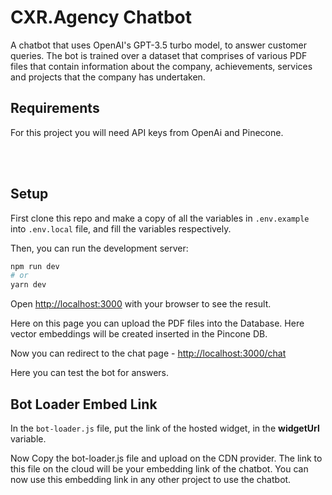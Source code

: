 # CXR.Agency Chatbot

A chatbot that uses OpenAI's GPT-3.5 turbo model, to answer customer queries. The bot is trained over a dataset that comprises of various PDF files that contain information about the company, achievements, services and projects that the company has undertaken.


## Requirements

For this project you will need API keys from OpenAi and Pinecone.

<br>
<br>

## Setup

First clone this repo and make a copy of all the variables in `.env.example` into `.env.local` file, and fill the variables respectively.


Then, you can run the development server:

```bash
npm run dev
# or
yarn dev
```

Open [http://localhost:3000](http://localhost:3000) with your browser to see the result.

Here on this page you can upload the PDF files into the Database. Here vector embeddings will be created inserted in the Pincone DB.

Now you can redirect to the chat page - [http://localhost:3000/chat](http://localhost:3000/chat)

Here you can test the bot for answers.

## Bot Loader Embed Link

In the `bot-loader.js` file, put the link of the hosted widget, in the **widgetUrl** variable.

Now Copy the bot-loader.js file and upload on the CDN provider. The link to this file on the cloud will be your embedding link of the chatbot. You can now use this embedding link in any other project to use the chatbot.

